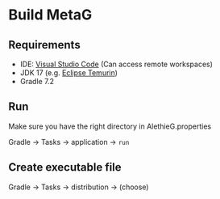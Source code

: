 # Build MetaG

## Requirements

- IDE: [Visual Studio Code](https://code.visualstudio.com/) (Can access remote workspaces)
- JDK 17 (e.g. [Eclipse Temurin](https://adoptium.net/))
- Gradle 7.2


## Run
Make sure you have the right directory in AlethieG.properties

Gradle -> Tasks -> application -> `run`

## Create executable file

Gradle -> Tasks -> distribution -> (choose)
